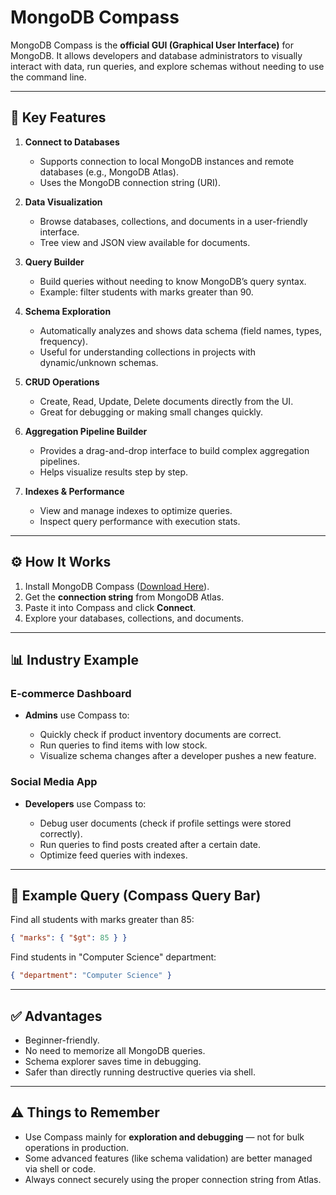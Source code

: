 # MongoDB Compass

MongoDB Compass is the **official GUI (Graphical User Interface)** for MongoDB. It allows developers and database administrators to visually interact with data, run queries, and explore schemas without needing to use the command line.

---

## 🚀 Key Features

1. **Connect to Databases**

   * Supports connection to local MongoDB instances and remote databases (e.g., MongoDB Atlas).
   * Uses the MongoDB connection string (URI).

2. **Data Visualization**

   * Browse databases, collections, and documents in a user-friendly interface.
   * Tree view and JSON view available for documents.

3. **Query Builder**

   * Build queries without needing to know MongoDB’s query syntax.
   * Example: filter students with marks greater than 90.

4. **Schema Exploration**

   * Automatically analyzes and shows data schema (field names, types, frequency).
   * Useful for understanding collections in projects with dynamic/unknown schemas.

5. **CRUD Operations**

   * Create, Read, Update, Delete documents directly from the UI.
   * Great for debugging or making small changes quickly.

6. **Aggregation Pipeline Builder**

   * Provides a drag-and-drop interface to build complex aggregation pipelines.
   * Helps visualize results step by step.

7. **Indexes & Performance**

   * View and manage indexes to optimize queries.
   * Inspect query performance with execution stats.

---

## ⚙️ How It Works

1. Install MongoDB Compass ([Download Here](https://www.mongodb.com/try/download/compass)).
2. Get the **connection string** from MongoDB Atlas.
3. Paste it into Compass and click **Connect**.
4. Explore your databases, collections, and documents.

---

## 📊 Industry Example

### E-commerce Dashboard

* **Admins** use Compass to:

  * Quickly check if product inventory documents are correct.
  * Run queries to find items with low stock.
  * Visualize schema changes after a developer pushes a new feature.

### Social Media App

* **Developers** use Compass to:

  * Debug user documents (check if profile settings were stored correctly).
  * Run queries to find posts created after a certain date.
  * Optimize feed queries with indexes.

---

## 📝 Example Query (Compass Query Bar)

Find all students with marks greater than 85:

```json
{ "marks": { "$gt": 85 } }
```

Find students in "Computer Science" department:

```json
{ "department": "Computer Science" }
```

---

## ✅ Advantages

* Beginner-friendly.
* No need to memorize all MongoDB queries.
* Schema explorer saves time in debugging.
* Safer than directly running destructive queries via shell.

---

## ⚠️ Things to Remember

* Use Compass mainly for **exploration and debugging** — not for bulk operations in production.
* Some advanced features (like schema validation) are better managed via shell or code.
* Always connect securely using the proper connection string from Atlas.
